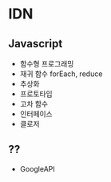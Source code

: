 # IDN

## Javascript
- 함수형 프로그래밍
- 재귀 함수
forEach, reduce
- 추상화
- 프로토타입
- 고차 함수
- 인터페이스
- 클로저

## ??
- GoogleAPI


